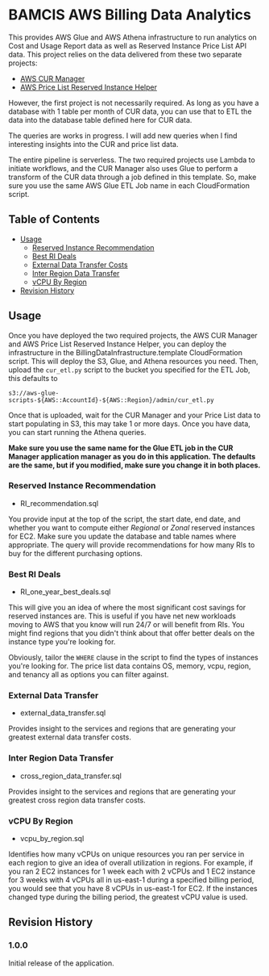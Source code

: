 # BAMCIS AWS Billing Data Analytics

This provides AWS Glue and AWS Athena infrastructure to run analytics on Cost and Usage Report data as well as Reserved Instance Price List API data. This project relies on the data delivered from these two separate projects:

+ [AWS CUR Manager](https://github.com/bamcis-io/AWSCURManager)
+ [AWS Price List Reserved Instance Helper](https://github.com/bamcis-io/AWSPriceListReservedInstanceHelper)

However, the first project is not necessarily required. As long as you have a database with 1 table per month of CUR data, you can use that to ETL the data into the database table defined here for CUR data.

The queries are works in progress. I will add new queries when I find interesting insights into the CUR and price list data.

The entire pipeline is serverless. The two required projects use Lambda to initiate workflows, and the CUR Manager also uses Glue to perform a transform of the CUR data through a job defined in this template. So, make sure you use the same AWS Glue ETL Job name in each CloudFormation script.

## Table of Contents
- [Usage](#usage)
  * [Reserved Instance Recommendation](#reserved-instance-recommendation)
  * [Best RI Deals](#best-ri-deals)
  * [External Data Transfer Costs](#external-data-transfer)
  * [Inter Region Data Transfer](#inter-region-data-transfer)
  * [vCPU By Region](#vcpu-by-region)
- [Revision History](#revision-history)

## Usage

Once you have deployed the two required projects, the AWS CUR Manager and AWS Price List Reserved Instance Helper, you can deploy the infrastructure in the BillingDataInfrastructure.template CloudFormation script. This will deploy the S3, Glue, and Athena resources you need. Then, upload the `cur_etl.py` script to the bucket you specified for the ETL Job, this defaults to

    s3://aws-glue-scripts-${AWS::AccountId}-${AWS::Region}/admin/cur_etl.py

Once that is uploaded, wait for the CUR Manager and your Price List data to start populating in S3, this may take 1 or more days. Once you have data, you can start running the Athena queries.

**Make sure you use the same name for the Glue ETL job in the CUR Manager application manager as you do in this application. The defaults are the same, but if you modified, make sure you change it in both places.**

### Reserved Instance Recommendation

+ RI_recommendation.sql

You provide input at the top of the script, the start date, end date, and whether you want to compute either *Regional* or *Zonal* reserved instances for EC2. Make sure you update the database and table names where appropriate. The query will provide recommendations for how many RIs to buy for the different purchasing options.

### Best RI Deals

+ RI_one_year_best_deals.sql

This will give you an idea of where the most significant cost savings for reserved instances are. This is useful if you have net new workloads moving to AWS that you know will run 24/7 or will benefit from RIs. You might find regions that you didn't think about that offer better deals on the instance type you're looking for.

Obviously, tailor the `WHERE` clause in the script to find the types of instances you're looking for. The price list data contains OS, memory, vcpu, region, and tenancy all as options you can filter against.

### External Data Transfer

+ external_data_transfer.sql

Provides insight to the services and regions that are generating your greatest external data transfer costs.

### Inter Region Data Transfer

+ cross_region_data_transfer.sql

Provides insight to the services and regions that are generating your greatest cross region data transfer costs.

### vCPU By Region

+ vcpu_by_region.sql

Identifies how many vCPUs on unique resources you ran per service in each region to give an idea of overall utilization in regions. For example, if you ran 2 EC2 instances for 1 week each with 2 vCPUs and 1 EC2 instance for 3 weeks with 4 vCPUs all in us-east-1 during a specified billing period, you would see that you have 8 vCPUs in us-east-1 for EC2. If the instances changed type during the billing period, the greatest vCPU value is used.

## Revision History

### 1.0.0
Initial release of the application.